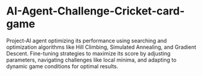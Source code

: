 # AI-Agent-Challenge-Cricket-card-game
Project-AI agent optimizing its performance using searching and optimization algorithms like Hill Climbing, Simulated Annealing, and Gradient Descent. Fine-tuning strategies to maximize its score by adjusting parameters, navigating challenges like local minima, and adapting to dynamic game conditions for optimal results.

